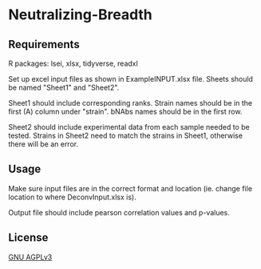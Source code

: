 # Neutralizing-Breadth

## Requirements
R packages: lsei, xlsx, tidyverse, readxl

Set up excel input files as shown in ExampleINPUT.xlsx file. Sheets should be named "Sheet1" and "Sheet2". 

Sheet1 should include corresponding ranks. Strain names should be in the first (A) column under "strain". bNAbs names should be in the first row.

Sheet2 should include experimental data from each sample needed to be tested. Strains in Sheet2 need to match the strains in Sheet1, otherwise there will be an error.

## Usage

Make sure input files are in the correct format and location (ie. change file location to where DeconvInput.xlsx is).

Output file should include pearson correlation values and p-values. 

## License
[GNU AGPLv3](https://choosealicense.com/licenses/agpl-3.0/)
